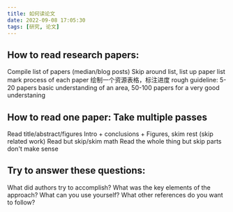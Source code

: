 ```yaml
---
title: 如何读论文
date: 2022-09-08 17:05:30
tags: [研究, 论文]
---
```

## How to read research papers:
Compile list of papers (median/blog posts)
Skip around list, list up paper list
mark process of each paper 绘制一个资源表格，标注进度
rough guideline: 5-20 papers basic understanding of an area, 50-100 papers for a very good understaning
## How to read one paper: Take multiple passes
Read title/abstract/figures
Intro + conclusions + Figures, skim rest (skip related work)
Read but skip/skim math
Read the whole thing but skip parts don't make sense
## Try to answer these questions:
What did authors try to accomplish?
What was the key elements of the approach?
What can you use yourself?
What other references do you want to follow?
